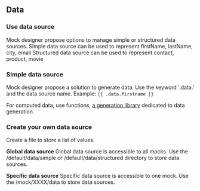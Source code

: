 ## Data

### Use data source

Mock designer propose options to manage simple or structured data sources.
Simple data source can be used to represent firstName, lastName, city, email
Structured data source can be used to represent contact, product, movie

### Simple data source

Mock designer propose a solution to generate data.
Use the keyword '.data.' and the data source name.
Example:
`{{ .data.firstname }}`

For computed data, use functions, [a generation library](./functions/generateFunctions.md) dedicated to data generation.

### Create your own data source

Create a file to store a list of values.

**Global data source**
Global data source is accessible to all mocks.
Use the /default/data/simple or /default/data/structured directory to store data sources.

**Specific data source**
Specific data source is accessible to one mock.
Use the /mock/XXXX/data to store data sources.